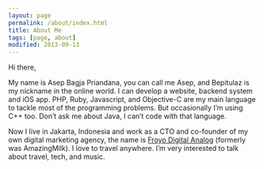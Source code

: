 ```yaml
---
layout: page
permalink: /about/index.html
title: About Me
tags: [page, about]
modified: 2013-09-13
---
```


Hi there,

My name is Asep Bagja Priandana, you can call me Asep, and Bepitulaz is my nickname in the online world. I can develop a website, backend system and iOS app. PHP, Ruby, Javascript, and Objective-C are my main language to tackle most of the programming problems. But occasionally I’m using C++ too. Don’t ask me about Java, I can’t code with that language.

Now I live in Jakarta, Indonesia and work as a CTO and co-founder of my own digital marketing agency, the name is [Froyo Digital Analog](http://froyostory.com) (formerly was AmazingMilk). I love to travel anywhere. I’m very interested to talk about travel, tech, and music.
